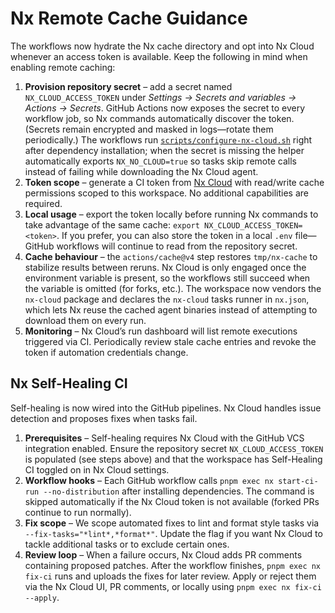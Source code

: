 # Nx Remote Cache Guidance

The workflows now hydrate the Nx cache directory and opt into Nx Cloud whenever an access token is
available. Keep the following in mind when enabling remote caching:

1. **Provision repository secret** – add a secret named `NX_CLOUD_ACCESS_TOKEN` under
   *Settings → Secrets and variables → Actions → Secrets*. GitHub Actions now exposes the secret to
   every workflow job, so Nx commands automatically discover the token. (Secrets remain encrypted and
   masked in logs—rotate them periodically.) The workflows run
   [`scripts/configure-nx-cloud.sh`](../../scripts/configure-nx-cloud.sh) right after dependency
   installation; when the secret is missing the helper automatically exports `NX_NO_CLOUD=true` so
   tasks skip remote calls instead of failing while downloading the Nx Cloud agent.
2. **Token scope** – generate a CI token from [Nx Cloud](https://cloud.nx.app/) with read/write cache
   permissions scoped to this workspace. No additional capabilities are required.
3. **Local usage** – export the token locally before running Nx commands to take advantage of the same
   cache: `export NX_CLOUD_ACCESS_TOKEN=<token>`. If you prefer, you can also store the token in a
   local `.env` file—GitHub workflows will continue to read from the repository secret.
4. **Cache behaviour** – the `actions/cache@v4` step restores `tmp/nx-cache` to stabilize results
   between reruns. Nx Cloud is only engaged once the environment variable is present, so the workflows
   still succeed when the variable is omitted (for forks, etc.). The workspace now vendors the
   `nx-cloud` package and declares the `nx-cloud` tasks runner in `nx.json`, which lets Nx reuse the
   cached agent binaries instead of attempting to download them on every run.
5. **Monitoring** – Nx Cloud’s run dashboard will list remote executions triggered via CI. Periodically
   review stale cache entries and revoke the token if automation credentials change.

## Nx Self-Healing CI

Self-healing is now wired into the GitHub pipelines. Nx Cloud handles issue detection and proposes
fixes when tasks fail.

1. **Prerequisites** – Self-healing requires Nx Cloud with the GitHub VCS integration enabled. Ensure the
   repository secret `NX_CLOUD_ACCESS_TOKEN` is populated (see steps above) and that the workspace has
   Self-Healing CI toggled on in Nx Cloud settings.
2. **Workflow hooks** – Each GitHub workflow calls `pnpm exec nx start-ci-run --no-distribution` after
   installing dependencies. The command is skipped automatically if the Nx Cloud token is not available
   (forked PRs continue to run normally).
3. **Fix scope** – We scope automated fixes to lint and format style tasks via
   `--fix-tasks="*lint*,*format*"`. Update the flag if you want Nx Cloud to tackle additional tasks or to
   exclude certain ones.
4. **Review loop** – When a failure occurs, Nx Cloud adds PR comments containing proposed patches. After
   the workflow finishes, `pnpm exec nx fix-ci` runs and uploads the fixes for later review. Apply or
   reject them via the Nx Cloud UI, PR comments, or locally using `pnpm exec nx fix-ci --apply`.
